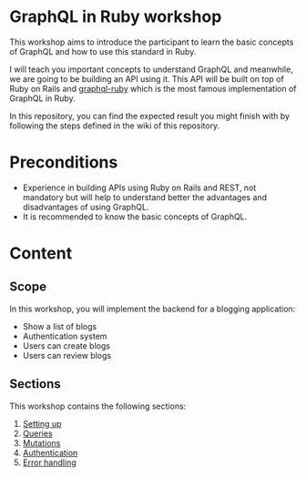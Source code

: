 # GraphQL in Ruby workshop

This workshop aims to introduce the participant to learn the basic concepts of GraphQL and how to use this standard in Ruby.

I will teach you important concepts to understand GraphQL and meanwhile, we are going to be building an API using it. This API will be built on top of Ruby on Rails and [graphql-ruby](https://graphql-ruby.org) which is the most famous implementation of GraphQL in Ruby.

In this repository, you can find the expected result you might finish with by following the steps defined in the wiki of this repository.

# Preconditions

* Experience in building APIs using Ruby on Rails and REST, not mandatory but will help to understand better the advantages and disadvantages of using GraphQL.
* It is recommended to know the basic concepts of GraphQL.

# Content

## Scope
In this workshop, you will implement the backend for a blogging application:

* Show a list of blogs
* Authentication system
* Users can create blogs
* Users can review blogs

## Sections

This workshop contains the following sections:

1. [Setting up](setting_up.md)
2. [Queries](queries.md)
3. [Mutations](mutations.md)
4. [Authentication](authentication.md)
5. [Error handling](error_handling.md)
